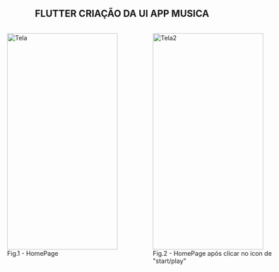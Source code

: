 ## FLUTTER CRIAÇÃO DA UI APP MUSICA


<div style="display:flex; justify-content:center;" >
 <figure>
 <img src=".images/image.png" alt="Tela" height="490" width="250">
 <figcaption>Fig.1 - HomePage</figcaption>
 </figure>
 <figure>
 <img src=".images/image2.png" alt="Tela2" height="490" width="250" style="margin-right:50px">
 <figcaption>Fig.2 - HomePage após clicar no icon de "start/play" </figcaption>
 </figure>
 
</div>

